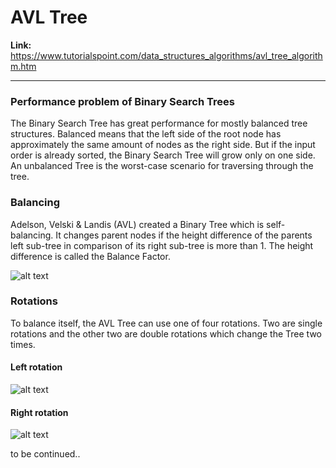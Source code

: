 # AVL Tree

**Link:** https://www.tutorialspoint.com/data_structures_algorithms/avl_tree_algorithm.htm
___

### Performance problem of Binary Search Trees

The Binary Search Tree has great performance for mostly balanced tree structures. Balanced means that
the left side of the root node has approximately the same amount of nodes as the right side. But if
the input order is already sorted, the Binary Search Tree will grow only on one side. An unbalanced
Tree is the worst-case scenario for traversing through the tree.

### Balancing

Adelson, Velski & Landis (AVL) created a Binary Tree which is self-balancing. It changes parent nodes
if the height difference of the parents left sub-tree in comparison of its right sub-tree is more than 1.
The height difference is called the Balance Factor.

![alt text](https://www.tutorialspoint.com/data_structures_algorithms/images/unbalanced_avl_trees.jpg "Balance Factors")

### Rotations

To balance itself, the AVL Tree can use one of four rotations. Two are single rotations and the other two are
double rotations which change the Tree two times.

#### Left rotation

![alt text](https://www.tutorialspoint.com/data_structures_algorithms/images/avl_left_rotation.jpg "Left rotation")

#### Right rotation

![alt text](https://www.tutorialspoint.com/data_structures_algorithms/images/avl_right_rotation.jpg "Right rotation")


to be continued..
